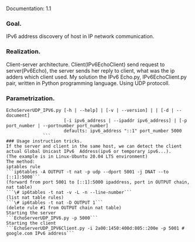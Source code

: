 Documentation: 1.1
### Goal.
IPv6 address discovery of host in IP network communication.
### Realization.
Client-server architecture. Client(IPv6EchoClient) send request to server(Pv6Echo), the server sends her reply to client, what was the ip adders which client used.
My solution the IPv6 Echo.py, IPv6EchoClient.py pair, written in Python programming language. Using UDP protocoll.
### Parametrization.
```Usage: 
EchoServerUDP_IPV6.py [-h | --help] | [-v | --version] | | [-d | --document]
                      [-i ipv6_address | --ipaddr ipv6_address] | [-p port_number | --portnumber port_number] 
                      defaults: ipv6_address "::1" port_number 5000
              ```
### Usage instruction tricks.
If the server and client in the same host, we can detect the client actual Global Unicast IPv6  Address(ipv6 or temporary ipv6...).
(The example is in Linux-Ubuntu 20.04 LTS environment)
The method:
iptables rule
```ip6tables -A OUTPUT -t nat -p udp --dport 5001 -j DNAT --to [::1]:5000```
(forward from port 5001 to [::1]:5000 ipaddress, port in OUTPUT chain, nat table)
```\# ip6tables -t nat -v -L -n --line-number```
(list nat table rules)
```\# ip6tables -t nat -D OUTPUT 1```
(delete rule #1 from OUTPUT chain nat table) 
Starting the server
```EchoServerUDP_IPV6.py -p 5000```
Starting the client
```EchoServerUDP_IPV6Client.py -i 2a00:1450:400d:805::200e -p 5001 # google.com IPv6 address```


            
